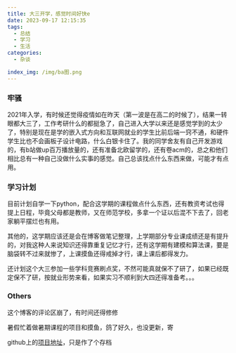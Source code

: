```yaml
---
title: 大三开学，感觉时间好快e
date: 2023-09-17 12:15:35
tags: 
  - 总结
  - 学习
  - 生活
categories:
  - 杂谈

index_img: /img/ba图.png
---
```


### 牢骚

2021年入学，有时候还觉得疫情如在昨天（第一波是在高二的时候了），结果一转眼都大三了，工作考研什么的都挺急了，自己进入大学以来还是感觉学到的太少了，特别是现在是学的嵌入式方向和互联网就业的学生比前后端一窍不通，和硬件学生比也不会画板子设计电路，什么白银卡住了。我的同学舍友有自己开发游戏的，有b站做up百万播放量的，还有准备北欧留学的，还有卷acm的，总之和他们相比总有一种自己没做什么实事的感觉。自己总该找点什么东西来做，可能才有点用。

### 学习计划

目前计划自学一下python，配合这学期的课程做点什么东西，还有教资考试也得提上日程，毕竟父母都是教师，又在师范学校，多拿一个证以后混不下去了，回老家躺平摆烂也有用。

其他的，这学期应该还是会在博客做笔记整理，上学期部分专业课成绩还是有提升的，对我这种人来说知识还得靠重复记忆才行，还有这学期有建模和算法课，要是脑袋转不过来就惨了，上课摸鱼还得戒掉才行，课上课后都得发力。

还计划这个大三参加一些学科竞赛刷点奖，不然可能真就保不了研了，如果已经既定保不了研，按就业形势来看，如果实习不顺利到大四还得准备考。。。

### Others

这个博客的评论区崩了，有时间还得修修

暑假忙着做暑期课程的项目和摸鱼，鸽了好久，也没更新，寄

github上的[项目地址](https://github.com/Emokable/ADEwatch)，只是作了个存档